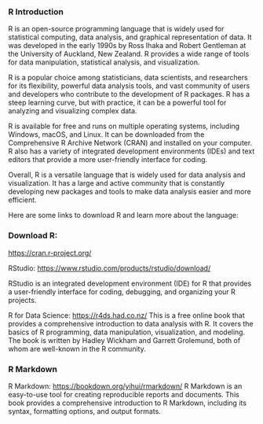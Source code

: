 ### R Introduction

R is an open-source programming language that is widely used for statistical computing, data analysis, and graphical representation of data. It was developed in the early 1990s by Ross Ihaka and Robert Gentleman at the University of Auckland, New Zealand. R provides a wide range of tools for data manipulation, statistical analysis, and visualization.

R is a popular choice among statisticians, data scientists, and researchers for its flexibility, powerful data analysis tools, and vast community of users and developers who contribute to the development of R packages. R has a steep learning curve, but with practice, it can be a powerful tool for analyzing and visualizing complex data.

R is available for free and runs on multiple operating systems, including Windows, macOS, and Linux. It can be downloaded from the Comprehensive R Archive Network (CRAN) and installed on your computer. R also has a variety of integrated development environments (IDEs) and text editors that provide a more user-friendly interface for coding.

Overall, R is a versatile language that is widely used for data analysis and visualization. It has a large and active community that is constantly developing new packages and tools to make data analysis easier and more efficient.

Here are some links to download R and learn more about the language:

### Download R: 
https://cran.r-project.org/

RStudio: https://www.rstudio.com/products/rstudio/download/

RStudio is an integrated development environment (IDE) for R that provides a user-friendly interface for coding, debugging, and organizing your R projects.

R for Data Science: https://r4ds.had.co.nz/
This is a free online book that provides a comprehensive introduction to data analysis with R. It covers the basics of R programming, data manipulation, visualization, and modeling. The book is written by Hadley Wickham and Garrett Grolemund, both of whom are well-known in the R community.

### R Markdown
R Markdown: https://bookdown.org/yihui/rmarkdown/
R Markdown is an easy-to-use tool for creating reproducible reports and documents. This book provides a comprehensive introduction to R Markdown, including its syntax, formatting options, and output formats.
